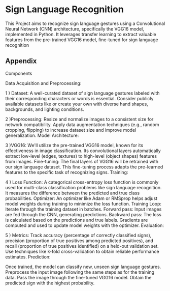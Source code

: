 # Sign Language Recognition

This Project aims to recognize sign language gestures using a Convolutional Neural Network (CNN) architecture, specifically the VGG16 model, implemented in Python. It leverages transfer learning to extract valuable features from the pre-trained VGG16 model, fine-tuned for sign language recognition


## Appendix

Components

Data Acquisition and Preprocessing:

1 ) Dataset: A well-curated dataset of sign language gestures labeled with their corresponding characters or words is essential. Consider publicly available datasets like  or create your own with diverse hand shapes, backgrounds, and lighting conditions.

2 )Preprocessing:
Resize and normalize images to a consistent size for network compatibility.
Apply data augmentation techniques (e.g., random cropping, flipping) to increase dataset size and improve model generalization.
Model Architecture:

3 )VGG16: We'll utilize the pre-trained VGG16 model, known for its effectiveness in image classification. Its convolutional layers automatically extract low-level (edges, textures) to high-level (object shapes) features from images.
Fine-tuning: The final layers of VGG16 will be retrained with our sign language dataset. This fine-tuning process adapts the pre-learned features to the specific task of recognizing signs.
Training:

4 ) Loss Function: A categorical cross-entropy loss function is commonly used for multi-class classification problems like sign language recognition. It measures the difference between the predicted and true class probabilities.
Optimizer: An optimizer like Adam or RMSprop helps adjust model weights during training to minimize the loss function.
Training Loop:
Iterate through the training dataset in batches.
Forward pass: Input images are fed through the CNN, generating predictions.
Backward pass: The loss is calculated based on the predictions and true labels. Gradients are computed and used to update model weights with the optimizer.
Evaluation:

5 ) Metrics: Track accuracy (percentage of correctly classified signs), precision (proportion of true positives among predicted positives), and recall (proportion of true positives identified) on a held-out validation set. Use techniques like k-fold cross-validation to obtain reliable performance estimates.
Prediction:

Once trained, the model can classify new, unseen sign language gestures.
Preprocess the input image following the same steps as for the training data.
Pass the image through the fine-tuned VGG16 model.
Obtain the predicted sign with the highest probability.

